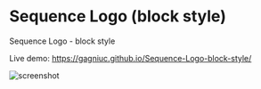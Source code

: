 # Sequence Logo (block style)
Sequence Logo - block style

Live demo: https://gagniuc.github.io/Sequence-Logo-block-style/

![screenshot](https://github.com/Gagniuc/Sequence-Logo---block-style/blob/main/%5BG%5D%20Sequence%20Logo%20-%20block%20style.png)
